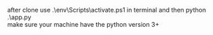 after clone use  .\env\Scripts\activate.ps1 in terminal
and then python .\app.py        
make sure your machine have the python version 3+ 
